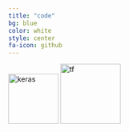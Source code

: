 ```yaml
---
title: "code"
bg: blue
color: white
style: center
fa-icon: github
---
```


<img src="./assets/keras.png" alt="keras" style="width: 100px;"/>
<img src="https://upload.wikimedia.org/wikipedia/commons/a/a4/TensorFlowLogo.png" alt="tf" style="width: 120px;"/>
